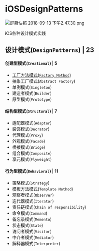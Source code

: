 

# iOSDesignPatterns

![屏幕快照 2018-09-13 下午2.47.30.png](https://upload-images.jianshu.io/upload_images/1893416-f9212bc214e10db5.png?imageMogr2/auto-orient/strip%7CimageView2/2/w/1240)

iOS各种设计模式实践

## 设计模式(`DesignPatterns`) | 23
#### 创建型模式(`Creational`) | 5
* [工厂方法模式(`Factory Method`)](https://github.com/binzi56/iOSDesignPatterns/tree/master/iOSDesignPatterns/Creational/FactoryMethod)
* 抽象工厂模式(`Abstract Factory`)
* 单例模式(`Singleton`)
* 建造者模式(`Builder`)
* 原型模式(`Prototype`)
#### 结构型模式(`Structural`) | 7
* 适配器模式(`Adapter`)
* 装饰模式(`Decrator`)
* 代理模式(`Proxy`)
* 外观模式(`Facade`)
* 桥接模式(`Bridge`)
* 组合模式(`Composite`)
* 享元模式(`Flyweight`)
#### 行为型模式(`Behavioral`) | 11
* 策略模式(`Strategy`)
* 模板方法模式(`Template Method`)
* 观察者模式(`Observer`)
* 迭代器模式(`Iterator`)
* 责任链模式(`Chain of responsibility`)
* 命令模式(`Command`)
* 备忘录模式(`Memento`)
* 状态模式(`State`)
* 访问者模式(`Visitor`)
* 中介者模式(`Mediator`)
* 解释器模式(`Interpreter`)
